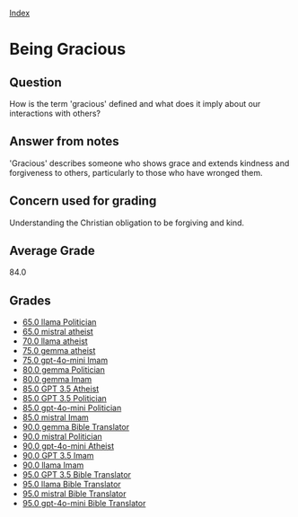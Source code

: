 
[Index](../index.md)
# Being Gracious
## Question
How is the term 'gracious' defined and what does it imply about our interactions with others?

## Answer from notes
'Gracious' describes someone who shows grace and extends kindness and forgiveness to others, particularly to those who have wronged them.

## Concern used for grading
Understanding the Christian obligation to be forgiving and kind.

## Average Grade
84.0

## Grades
 * [65.0 llama Politician](../answers/llama_Politician/Being_Gracious.md)
 * [65.0 mistral atheist](../answers/mistral_atheist/Being_Gracious.md)
 * [70.0 llama atheist](../answers/llama_atheist/Being_Gracious.md)
 * [75.0 gemma atheist](../answers/gemma_atheist/Being_Gracious.md)
 * [75.0 gpt-4o-mini Imam](../answers/gpt-4o-mini_Imam/Being_Gracious.md)
 * [80.0 gemma Politician](../answers/gemma_Politician/Being_Gracious.md)
 * [80.0 gemma Imam](../answers/gemma_Imam/Being_Gracious.md)
 * [85.0 GPT 3.5 Atheist](../answers/GPT_3.5_Atheist/Being_Gracious.md)
 * [85.0 GPT 3.5 Politician](../answers/GPT_3.5_Politician/Being_Gracious.md)
 * [85.0 gpt-4o-mini Politician](../answers/gpt-4o-mini_Politician/Being_Gracious.md)
 * [85.0 mistral Imam](../answers/mistral_Imam/Being_Gracious.md)
 * [90.0 gemma Bible Translator](../answers/gemma_Bible_Translator/Being_Gracious.md)
 * [90.0 mistral Politician](../answers/mistral_Politician/Being_Gracious.md)
 * [90.0 gpt-4o-mini Atheist](../answers/gpt-4o-mini_Atheist/Being_Gracious.md)
 * [90.0 GPT 3.5 Imam](../answers/GPT_3.5_Imam/Being_Gracious.md)
 * [90.0 llama Imam](../answers/llama_Imam/Being_Gracious.md)
 * [95.0 GPT 3.5 Bible Translator](../answers/GPT_3.5_Bible_Translator/Being_Gracious.md)
 * [95.0 llama Bible Translator](../answers/llama_Bible_Translator/Being_Gracious.md)
 * [95.0 mistral Bible Translator](../answers/mistral_Bible_Translator/Being_Gracious.md)
 * [95.0 gpt-4o-mini Bible Translator](../answers/gpt-4o-mini_Bible_Translator/Being_Gracious.md)
